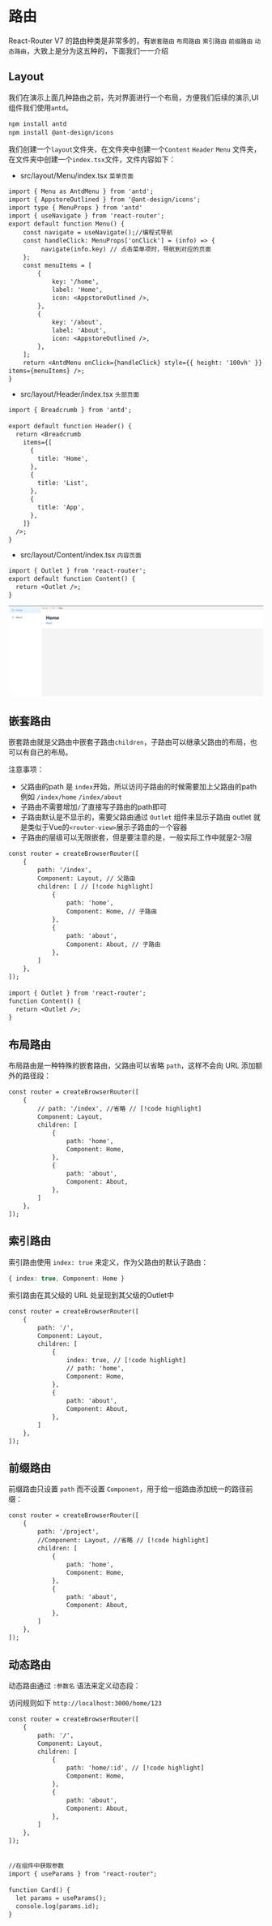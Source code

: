 # 路由

React-Router V7 的路由种类是非常多的，有`嵌套路由` `布局路由` `索引路由` `前缀路由` `动态路由`，大致上是分为这五种的，下面我们一一介绍

## Layout

 我们在演示上面几种路由之前，先对界面进行一个布局，方便我们后续的演示,UI组件我们使用`antd`。

 ```bash
npm install antd
npm install @ant-design/icons
 ```

 我们创建一个`layout`文件夹，在文件夹中创建一个`Content` `Header` `Menu` 文件夹，在文件夹中创建一个`index.tsx`文件，文件内容如下：

- src/layout/Menu/index.tsx `菜单页面`

```tsx
import { Menu as AntdMenu } from 'antd';
import { AppstoreOutlined } from '@ant-design/icons';
import type { MenuProps } from 'antd'
import { useNavigate } from 'react-router';
export default function Menu() {
    const navigate = useNavigate();//编程式导航
    const handleClick: MenuProps['onClick'] = (info) => {
         navigate(info.key) // 点击菜单项时，导航到对应的页面
    };
    const menuItems = [
        {
            key: '/home',
            label: 'Home',
            icon: <AppstoreOutlined />,
        },
        {
            key: '/about',
            label: 'About',
            icon: <AppstoreOutlined />,
        },
    ];
    return <AntdMenu onClick={handleClick} style={{ height: '100vh' }} items={menuItems} />;
}

```

- src/layout/Header/index.tsx `头部页面`

```tsx
import { Breadcrumb } from 'antd';

export default function Header() {
  return <Breadcrumb 
    items={[
      {
        title: 'Home',
      },
      {
        title: 'List',
      },
      {
        title: 'App',
      },
    ]}
  />;
}
```

- src/layout/Content/index.tsx `内容页面`

```tsx
import { Outlet } from 'react-router';
export default function Content() {
  return <Outlet />;
}
```

![alt text](./image/admin.jpg)


## 嵌套路由

嵌套路由就是父路由中嵌套子路由`children`，子路由可以继承父路由的布局，也可以有自己的布局。

注意事项：

- 父路由的path 是 `index`开始，所以访问子路由的时候需要加上父路由的path例如 `/index/home` `/index/about`
- 子路由不需要增加`/`了直接写子路由的path即可
- 子路由默认是不显示的，需要父路由通过 `Outlet` 组件来显示子路由 outlet 就是类似于Vue的`<router-view>`展示子路由的一个容器
- 子路由的层级可以无限嵌套，但是要注意的是，一般实际工作中就是2-3层

```tsx
const router = createBrowserRouter([
    {
        path: '/index',
        Component: Layout, // 父路由
        children: [ // [!code highlight]
            {
                path: 'home',
                Component: Home, // 子路由
            },
            {
                path: 'about',
                Component: About, // 子路由
            },
        ]
    },
]);

import { Outlet } from 'react-router';
function Content() {
  return <Outlet />;
}
```

## 布局路由

布局路由是一种特殊的嵌套路由，父路由可以省略 `path`，这样不会向 URL 添加额外的路径段：

```tsx
const router = createBrowserRouter([
    { 
        // path: '/index', //省略 // [!code highlight]
        Component: Layout,
        children: [
            {
                path: 'home',
                Component: Home,
            },
            {
                path: 'about',
                Component: About,
            },
        ]
    },
]);
```

## 索引路由

索引路由使用 `index: true` 来定义，作为父路由的默认子路由：

```ts
{ index: true, Component: Home }
```
索引路由在其父级的 URL 处呈现到其父级的Outlet中

```tsx
const router = createBrowserRouter([
    {
        path: '/',
        Component: Layout,
        children: [
            {
                index: true, // [!code highlight]
                // path: 'home',
                Component: Home,
            },
            {
                path: 'about',
                Component: About,
            },
        ]
    },
]);
```

## 前缀路由

前缀路由只设置 `path` 而不设置 `Component`，用于给一组路由添加统一的路径前缀：

```tsx
const router = createBrowserRouter([
    {
        path: '/project',
        //Component: Layout, //省略 // [!code highlight]
        children: [
            {
                path: 'home',
                Component: Home,
            },
            {
                path: 'about',
                Component: About,
            },
        ]
    },
]);
```

## 动态路由

动态路由通过 `:参数名` 语法来定义动态段：

访问规则如下 `http://localhost:3000/home/123`

```tsx
const router = createBrowserRouter([
    {
        path: '/',
        Component: Layout,
        children: [
            {
                path: 'home/:id', // [!code highlight]
                Component: Home,
            },
            {
                path: 'about',
                Component: About,
            },
        ]
    },
]);


//在组件中获取参数
import { useParams } from "react-router";

function Card() {
  let params = useParams();
  console.log(params.id);
}
```



